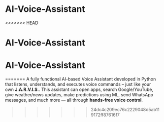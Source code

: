 # AI-Voice-Assistant
<<<<<<< HEAD
# AI-Voice-Assistant
# AI-Voice-Assistant
=======
A fully functional AI-based Voice Assistant developed in Python that listens, understands, and executes voice commands – just like your own **J.A.R.V.I.S.**. This assistant can open apps, search Google/YouTube, give weather/news updates, make predictions using ML, send WhatsApp messages, and much more — all through **hands-free voice control**.
>>>>>>> 24dc4c209ec76c2229048d5ab119172ff87616f7
